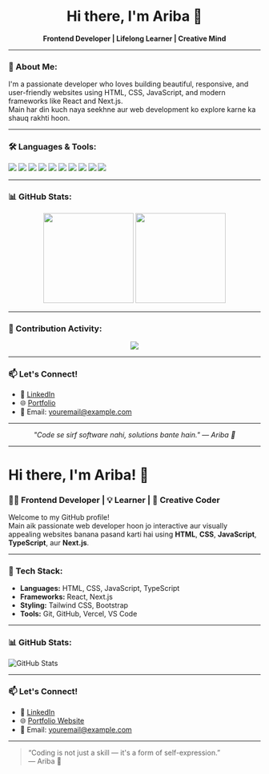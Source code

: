<!-- Typing SVG effect -->
<h1 align="center">
  Hi there, I'm Ariba 👋
</h1>
<p align="center">
  <b>Frontend Developer | Lifelong Learner | Creative Mind</b>
</p>

---

### 🚀 About Me:
I'm a passionate developer who loves building beautiful, responsive, and user-friendly websites using HTML, CSS, JavaScript, and modern frameworks like React and Next.js.  
Main har din kuch naya seekhne aur web development ko explore karne ka shauq rakhti hoon.

---

### 🛠️ Languages & Tools:
<p align="left">
  <img src="https://img.shields.io/badge/HTML5-E34F26?style=for-the-badge&logo=html5&logoColor=white"/>
  <img src="https://img.shields.io/badge/CSS3-1572B6?style=for-the-badge&logo=css3&logoColor=white"/>
  <img src="https://img.shields.io/badge/JavaScript-F7DF1E?style=for-the-badge&logo=javascript&logoColor=black"/>
  <img src="https://img.shields.io/badge/TypeScript-3178C6?style=for-the-badge&logo=typescript&logoColor=white"/>
  <img src="https://img.shields.io/badge/React-20232A?style=for-the-badge&logo=react&logoColor=61DAFB"/>
  <img src="https://img.shields.io/badge/Next.js-000?style=for-the-badge&logo=next.js&logoColor=white"/>
  <img src="https://img.shields.io/badge/Tailwind_CSS-38B2AC?style=for-the-badge&logo=tailwind-css&logoColor=white"/>
  <img src="https://img.shields.io/badge/Git-F05032?style=for-the-badge&logo=git&logoColor=white"/>
  <img src="https://img.shields.io/badge/GitHub-181717?style=for-the-badge&logo=github&logoColor=white"/>
  <img src="https://img.shields.io/badge/Vercel-000000?style=for-the-badge&logo=vercel&logoColor=white"/>
</p>

---

### 📊 GitHub Stats:
<div align="center">
  <img src="https://github-readme-stats.vercel.app/api?username=minl&show_icons=true&theme=tokyonight" height="180"/>
  <img src="https://github-readme-streak-stats.herokuapp.com/?user=minl&theme=tokyonight" height="180"/>
</div>

---

### 🌱 Contribution Activity:
<div align="center">
  <img src="https://github-readme-activity-graph.vercel.app/graph?username=minl&theme=tokyo-night" />
</div>

---

### 📫 Let's Connect!
- 🔗 [LinkedIn](https://linkedin.com/in/your-link)
- 🌐 [Portfolio](https://your-portfolio.vercel.app)
- 📧 Email: youremail@example.com

---

<p align="center">
  <i>"Code se sirf software nahi, solutions bante hain." — Ariba 💙</i>
</p> 















--------------------------------








# Hi there, I'm Ariba! 👋

### 👩‍💻 Frontend Developer | 💡 Learner | 🎨 Creative Coder

Welcome to my GitHub profile!  
Main aik passionate web developer hoon jo interactive aur visually appealing websites banana pasand karti hai using **HTML**, **CSS**, **JavaScript**, **TypeScript**, aur **Next.js**.

---

### 🚀 Tech Stack:
- **Languages:** HTML, CSS, JavaScript, TypeScript  
- **Frameworks:** React, Next.js  
- **Styling:** Tailwind CSS, Bootstrap  
- **Tools:** Git, GitHub, Vercel, VS Code  

---

### 📊 GitHub Stats:
![GitHub Stats](https://github-readme-stats.vercel.app/api?username=minl&show_icons=true&theme=tokyonight)

---

### 📫 Let's Connect!
- 🔗 [LinkedIn](https://linkedin.com/in/your-link)
- 🌐 [Portfolio Website](https://your-portfolio-link.vercel.app)
- 📧 Email: youremail@example.com

---

> “Coding is not just a skill — it's a form of self-expression.”  
> — Ariba 💙



